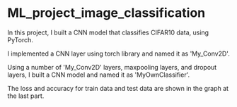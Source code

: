 # ML_project_image_classification
In this project, I built a CNN model that classifies CIFAR10 data, using PyTorch.

I implemented a CNN layer using torch library and named it as 'My_Conv2D'.

Using a number of 'My_Conv2D' layers, maxpooling layers, and dropout layers, I built a CNN model and named it as 'MyOwnClassifier'.

The loss and accuracy for train data and test data are shown in the graph at the last part.
